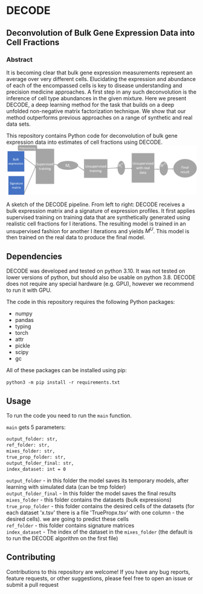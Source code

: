 # DECODE

## Deconvolution of Bulk Gene Expression Data into Cell Fractions
### Abstract
It is becoming clear that bulk gene expression measurements represent an average over very different
cells. Elucidating the expression and abundance of each of the encompassed cells is key to disease
understanding and precision medicine approaches. A first step in any such deconvolution is the
inference of cell type abundances in the given mixture. Here we present DECODE, a deep learning
method for the task that builds on a deep unfolded non-negative matrix factorization technique. We
show that our method outperforms previous approaches on a range of synthetic and real data sets.


This repository contains Python code for deconvolution of bulk gene expression data into estimates of cell fractions using DECODE.
![DECODE flow](./ModelFlow.png)

A sketch of the DECODE pipeline. From left to right: DECODE receives a bulk
expression matrix and a signature of expression profiles. It first applies supervised training on
training data that are synthetically generated using realistic cell fractions for I iterations. The
resulting model is trained in an unsupervised fashion for another I iterations and yields $M^U$. This
model is then trained on the real data to produce the final model.


## Dependencies
DECODE was developed and tested on python 3.10. It was not tested on lower versions of python, but should also be usable on python 3.8. DECODE does not require any special hardware (e.g. GPU), however we recommend to run it with GPU.


The code in this repository requires the following Python packages:

- numpy
- pandas
- typing 
- torch
- attr 
- pickle 
- scipy
- gc

All of these packages can be installed using pip:

`python3 -m pip install -r requirements.txt`

## Usage
To run the code you need to run the `main` function.

`main` gets 5 parameters:
```
output_folder: str,
ref_folder: str,
mixes_folder: str,
true_prop_folder: str,
output_folder_final: str,
index_dataset: int = 0
```
`output_folder` - in this folder the model saves its temporary models, after learning with simulated data  (can be tmp folder) </br>
`output_folder_final` - In this folder the model saves the final results </br>
`mixes_folder` - this folder contains the datasets (bulk expressions) </br>
`true_prop_folder` - this folder contains the desired cells of the datasets (for each dataset 'x.tsv' there is a file 'TruePropx.tsv' with one column - the desired cells). we are going to predict these cells</br>
`ref_folder` - this folder contains signature matrices </br>
`index_dataset` - The index of the dataset in the `mixes_folder` (the default is to run the DECODE algorithm on the first file) 

## Contributing
Contributions to this repository are welcome! If you have any bug reports, feature requests, or other suggestions, please feel free to open an issue or submit a pull request